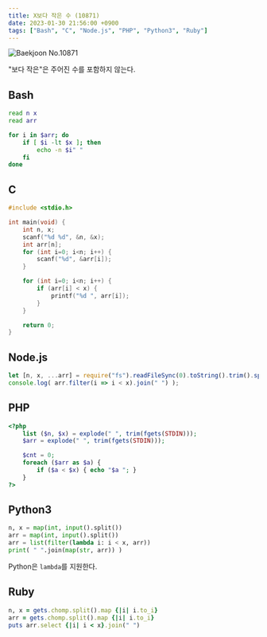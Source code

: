 ```yaml
---
title: X보다 작은 수 (10871)
date: 2023-01-30 21:56:00 +0900
tags: ["Bash", "C", "Node.js", "PHP", "Python3", "Ruby"]
---
```


![Baekjoon No.10871](https://cdn.jsdelivr.net/gh/kimzuni/cdn/blog/baekjoon-10871.png)

"보다 작은"은 주어진 수를 포함하지 않는다.

## Bash

```bash
read n x
read arr

for i in $arr; do
	if [ $i -lt $x ]; then
		echo -n $i" "
	fi
done
```

## C

```c
#include <stdio.h>

int main(void) {
	int n, x;
	scanf("%d %d", &n, &x);
	int arr[n];
	for (int i=0; i<n; i++) {
		scanf("%d", &arr[i]);
	}

	for (int i=0; i<n; i++) {
		if (arr[i] < x) {
			printf("%d ", arr[i]);
		}
	}

	return 0;
}
```

## Node.js

```javascript
let [n, x, ...arr] = require("fs").readFileSync(0).toString().trim().split(/ |\n/).map(Number);
console.log( arr.filter(i => i < x).join(" ") );
```

## PHP

```php
<?php
	list ($n, $x) = explode(" ", trim(fgets(STDIN)));
	$arr = explode(" ", trim(fgets(STDIN)));

	$cnt = 0;
	foreach ($arr as $a) {
		if ($a < $x) { echo "$a "; }
	}
?>
```

## Python3

```python
n, x = map(int, input().split())
arr = map(int, input().split())
arr = list(filter(lambda i: i < x, arr))
print( " ".join(map(str, arr)) )
```

Python은 `lambda`를 지원한다.

## Ruby

```ruby
n, x = gets.chomp.split().map {|i| i.to_i}
arr = gets.chomp.split().map {|i| i.to_i}
puts arr.select {|i| i < x}.join(" ")
```
